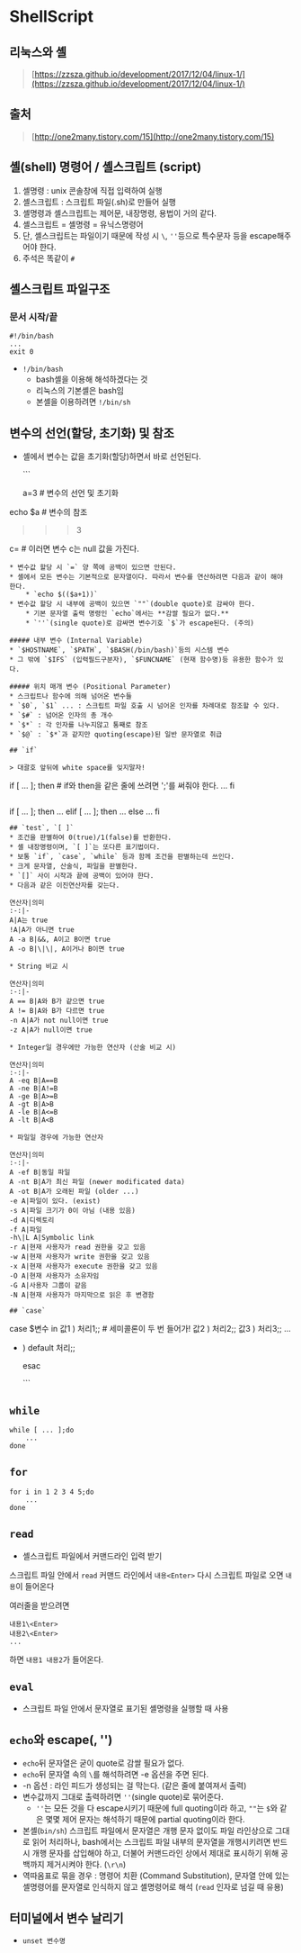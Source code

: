 # ShellScript

## 리눅스와 셸

> [https://zzsza.github.io/development/2017/12/04/linux-1/](https://zzsza.github.io/development/2017/12/04/linux-1/)

## 출처

> [http://one2many.tistory.com/15](http://one2many.tistory.com/15)

## 셸\(shell\) 명령어 / 셸스크립트 \(script\)

1. 셸명령 : unix 콘솔창에 직접 입력하여 실행
2. 셸스크립트 : 스크립트 파일\(.sh\)로 만들어 실행
3. 셸명령과 셸스크립트는 제어문, 내장명령, 용법이 거의 같다.
4. 셸스크립트 = 셸명령 = 유닉스명령어
5. 단, 셸스크립트는 파일이기 때문에 작성 시 `\`, `''`등으로 특수문자 등을 escape해주어야 한다.
6. 주석은 똑같이 `#`

## 셸스크립트 파일구조

### 문서 시작/끝

```text
#!/bin/bash
...
exit 0
```

* `!/bin/bash`
  * bash셸을 이용해 해석하겠다는 것
  * 리눅스의 기본셸은 bash임
  * 본셸을 이용하려면 `!/bin/sh`

## 변수의 선언\(할당, 초기화\) 및 참조

* 셸에서 변수는 값을 초기화\(할당\)하면서 바로 선언된다.

  \`\`\`

  a=3 \# 변수의 선언 및 초기화

echo $a \# 변수의 참조

> > > 3

c= \# 이러면 변수 c는 null 값을 가진다.

```text
* 변수값 할당 시 `=` 양 쪽에 공백이 있으면 안된다.
* 셸에서 모든 변수는 기본적으로 문자열이다. 따라서 변수를 연산하려면 다음과 같이 해야 한다.
    * `echo $(($a+1))`
* 변수값 할당 시 내부에 공백이 있으면 `""`(double quote)로 감싸야 한다.
    * 기본 문자열 출력 명령인 `echo`에서는 **감쌀 필요가 없다.**
    * `''`(single quote)로 감싸면 변수기호 `$`가 escape된다. (주의)

##### 내부 변수 (Internal Variable)
* `$HOSTNAME`, `$PATH`, `$BASH(/bin/bash)`등의 시스템 변수
* 그 밖에 `$IFS` (입력필드구분자), `$FUNCNAME` (현재 함수명)등 유용한 함수가 있다.

##### 위치 매개 변수 (Positional Parameter)
* 스크립트나 함수에 의해 넘어온 변수들
* `$0`, `$1` ... : 스크립트 파일 호출 시 넘어온 인자를 차례대로 참조할 수 있다.
* `$#` : 넘어온 인자의 총 개수
* `$*` : 각 인자를 나누지않고 통째로 참조
* `$@` : `$*`과 같지만 quoting(escape)된 일반 문자열로 취급

## `if`

> 대괄호 앞뒤에 white space를 잊지말자!
```

if \[ ... \]; then \# if와 then을 같은 줄에 쓰려면 ';'를 써줘야 한다. ... fi

```text

```

if \[ ... \]; then ... elif \[ ... \]; then ... else ... fi

```text
## `test`, `[ ]`
* 조건을 판별하여 0(true)/1(false)를 반환한다.
* 셸 내장명령이며, `[ ]`는 또다른 표기법이다.
* 보통 `if`, `case`, `while` 등과 함께 조건을 판별하는데 쓰인다.
* 크게 문자열, 산술식, 파일을 판별한다.
* `[]` 사이 시작과 끝에 공백이 있어야 한다.
* 다음과 같은 이진연산자를 갖는다.

연산자|의미
:-:|-
A|A는 true
!A|A가 아니면 true
A -a B|&&, A이고 B이면 true
A -o B|\|\|, A이거나 B이면 true

* String 비교 시

연산자|의미
:-:|-
A == B|A와 B가 같으면 true
A != B|A와 B가 다르면 true
-n A|A가 not null이면 true
-z A|A가 null이면 true

* Integer일 경우에만 가능한 연산자 (산술 비교 시)

연산자|의미
:-:|-
A -eq B|A==B
A -ne B|A!=B
A -ge B|A>=B
A -gt B|A>B
A -le B|A<=B
A -lt B|A<B

* 파일일 경우에 가능한 연산자

연산자|의미
:-:|-
A -ef B|동일 파일
A -nt B|A가 최신 파일 (newer modificated data)
A -ot B|A가 오래된 파일 (older ...)
-e A|파일이 있다. (exist)
-s A|파일 크기가 0이 아님 (내용 있음)
-d A|디렉토리
-f A|파일
-h\|L A|Symbolic link
-r A|현재 사용자가 read 권한을 갖고 있음
-w A|현재 사용자가 write 권한을 갖고 있음
-x A|현재 사용자가 execute 권한을 갖고 있음
-O A|현재 사용자가 소유자임
-G A|사용자 그룹이 같음
-N A|현재 사용자가 마지막으로 읽은 후 변경함

## `case`
```

case $변수 in 값1 \) 처리1;; \# 세미콜론이 두 번 들어가! 값2 \) 처리2;; 값3 \) 처리3;; ...

* \) default 처리;;

  esac

  \`\`\`

## `while`

```text
while [ ... ];do
    ...
done
```

## `for`

```text
for i in 1 2 3 4 5;do
    ...
done
```

## `read`

* 셸스크립트 파일에서 커맨드라인 입력 받기

스크립트 파일 안에서 `read` 커맨드 라인에서 `내용<Enter>` 다시 스크립트 파일로 오면 `내용`이 들어온다

여러줄을 받으려면

```text
내용1\<Enter>
내용2\<Enter>
...
```

하면 `내용1 내용2`가 들어온다.

## `eval`

* 스크립트 파일 안에서 문자열로 표기된 셸명령을 실행할 때 사용

## `echo`와 escape\(\, ''\)

* `echo`뒤 문자열은 굳이 quote로 감쌀 필요가 없다.
* `echo`뒤 문자열 속의 `\`를 해석하려면 -e 옵션을 주면 된다.
* -n 옵션 : 라인 피드가 생성되는 걸 막는다. \(같은 줄에 붙여져서 출력\)
* 변수값까지 그대로 출력하려면 `''`\(single quote\)로 묶어준다.
  * `''`는 모든 것을 다 escape시키기 때문에 full quoting이라 하고, `""`는 `$`와 같은 몇몇 제어 문자는 해석하기 때문에 partial quoting이라 한다.
* 본셸\(`bin/sh`\) 스크립트 파일에서 문자열은 개행 문자 없이도 파일 라인상으로 그대로 읽어 처리하나, bash에서는 스크립트 파일 내부의 문자열을 개행시키려면 반드시 개행 문자를 삽입해야 하고, 더불어 커맨드라인 상에서 제대로 표시하기 위해 공백까지 제거시켜야 한다. \(`\r\n`\)
* 역따옴표로 묶을 경우 : 명령어 치환 \(Command Substitution\), 문자열 안에 있는 셸명령어를 문자열로 인식하지 않고 셸명령어로 해석 \(`read` 인자로 넘길 때 유용\)

## 터미널에서 변수 날리기

* `unset 변수명`

